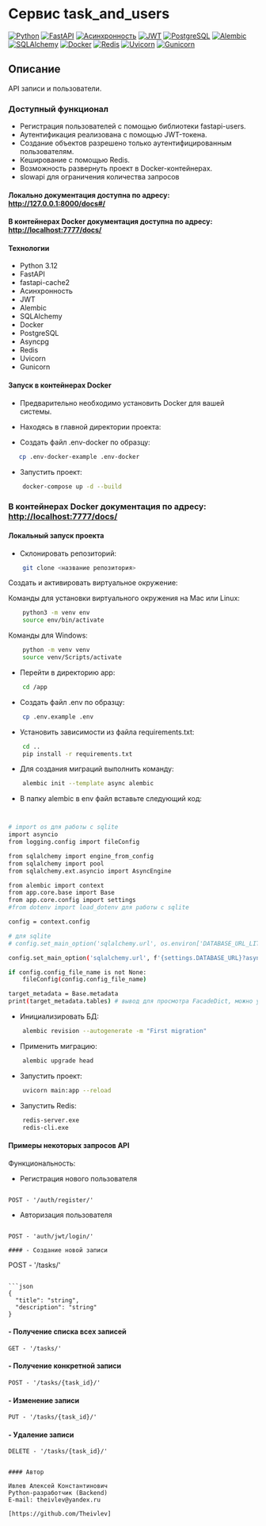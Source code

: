 # Cервис task_and_users

[![Python](https://img.shields.io/badge/-Python-464646?style=flat-square&logo=Python)](https://www.python.org/)
[![FastAPI](https://img.shields.io/badge/-FastAPI-464646?style=flat-square&logo=fastapi)](https://fastapi.tiangolo.com/)
[![Асинхронность](https://img.shields.io/badge/-Асинхронность-464646?style=flat-square&logo=Асинхронность)]()
[![JWT](https://img.shields.io/badge/-JWT-464646?style=flat-square&logo=JWT)]()
[![PostgreSQL](https://img.shields.io/badge/-PostgreSQL-464646?style=flat-square&logo=PostgreSQL)](https://www.postgresql.org/)
[![Alembic](https://img.shields.io/badge/-Alembic-464646?style=flat-square&logo=Alembic)](https://alembic.sqlalchemy.org/en/latest/)
[![SQLAlchemy](https://img.shields.io/badge/-SQLAlchemy-464646?style=flat-square&logo=SQLAlchemy)](https://www.sqlalchemy.org/)
[![Docker](https://img.shields.io/badge/-Docker-464646?style=flat-square&logo=docker)](https://www.docker.com/)
[![Redis](https://img.shields.io/badge/-Redis-464646?style=flat-square&logo=Redis)](https://redis.io/)
[![Uvicorn](https://img.shields.io/badge/-Uvicorn-464646?style=flat-square&logo=uvicorn)](https://www.uvicorn.org/)
[![Gunicorn](https://img.shields.io/badge/-Gunicorn-464646?style=flat-square&logo=gunicorn)](https://gunicorn.org/)

## Описание

API записи и пользователи.

### Доступный функционал

- Регистрация пользователей с помощью библиотеки fastapi-users.
- Аутентификация реализована с помощью JWT-токена.
- Создание объектов разрешено только аутентифицированным пользователям.
- Кеширование с помощью Redis.
- Возможность развернуть проект в Docker-контейнерах.
- slowapi для ограничения количества запросов

#### Локально документация доступна по адресу: <http://127.0.0.1:8000/docs#/>
#### В контейнерах Docker документация доступна по адресу: <http://localhost:7777/docs/>  

#### Технологии

- Python 3.12
- FastAPI
- fastapi-cache2
- Асинхронность
- JWT
- Alembic
- SQLAlchemy
- Docker
- PostgreSQL
- Asyncpg
- Redis
- Uvicorn
- Gunicorn


#### Запуск в контейнерах Docker

- Предварительно необходимо установить Docker для вашей системы.

- Находясь в главной директории проекта:

- Создать файл .env-docker по образцу:

```bash
   cp .env-docker-example .env-docker 
```

- Запустить проект:

``` bash
    docker-compose up -d --build  
```

### В контейнерах Docker документация по адресу: <http://localhost:7777/docs/>


#### Локальный запуск проекта

- Склонировать репозиторий:

```bash
    git clone <название репозитория>
```

Cоздать и активировать виртуальное окружение:

Команды для установки виртуального окружения на Mac или Linux:

```bash
    python3 -m venv env
    source env/bin/activate
```

Команды для Windows:

```bash
    python -m venv venv
    source venv/Scripts/activate
```

- Перейти в директорию app:

```bash
    cd /app
```

- Создать файл .env по образцу:

```bash
    cp .env.example .env
```

- Установить зависимости из файла requirements.txt:

```bash
    cd ..
    pip install -r requirements.txt
```

- Для создания миграций выполнить команду:

```bash
    alembic init --template async alembic
```

- В папку alembic в env файл вставьте следующий код:

```bash


# import os для работы с sqlite
import asyncio
from logging.config import fileConfig

from sqlalchemy import engine_from_config
from sqlalchemy import pool
from sqlalchemy.ext.asyncio import AsyncEngine

from alembic import context
from app.core.base import Base
from app.core.config import settings
#from dotenv import load_dotenv для работы с sqlite

config = context.config

# для sqlite
# config.set_main_option('sqlalchemy.url', os.environ['DATABASE_URL_LITE'])

config.set_main_option('sqlalchemy.url', f'{settings.DATABASE_URL}?async_fallback=True')

if config.config_file_name is not None:
    fileConfig(config.config_file_name)

target_metadata = Base.metadata
print(target_metadata.tables) # вывод для просмотра FacadeDict, можно убрать

```

- Инициализировать БД:

``` bash
    alembic revision --autogenerate -m "First migration"   
```

- Применить миграцию:

``` bash
    alembic upgrade head 
```

- Запустить проект:

``` bash
    uvicorn main:app --reload    
```

- Запустить Redis:

``` bash
    redis-server.exe 
    redis-cli.exe  
```


#### Примеры некоторых запросов API
Функциональность:

- Регистрация нового пользователя

```

POST - '/auth/register/'

```

- Авторизация пользователя

```

POST - 'auth/jwt/login/'

```

```
#### - Создание новой записи

```
POST - '/tasks/'
```

```json
{
  "title": "string",
  "description": "string"
}
```

#### - Получение списка всех записей

```
GET - '/tasks/'
```


#### - Получение конкретной записи

```
POST - '/tasks/{task_id}/'
```

#### - Изменение записи

```
PUT - '/tasks/{task_id}/'
```

#### - Удаление записи

```
DELETE - '/tasks/{task_id}/'


#### Автор

Ивлев Алексей Константинович 
Python-разработчик (Backend)   
E-mail: theivlev@yandex.ru  

[https://github.com/Theivlev]

